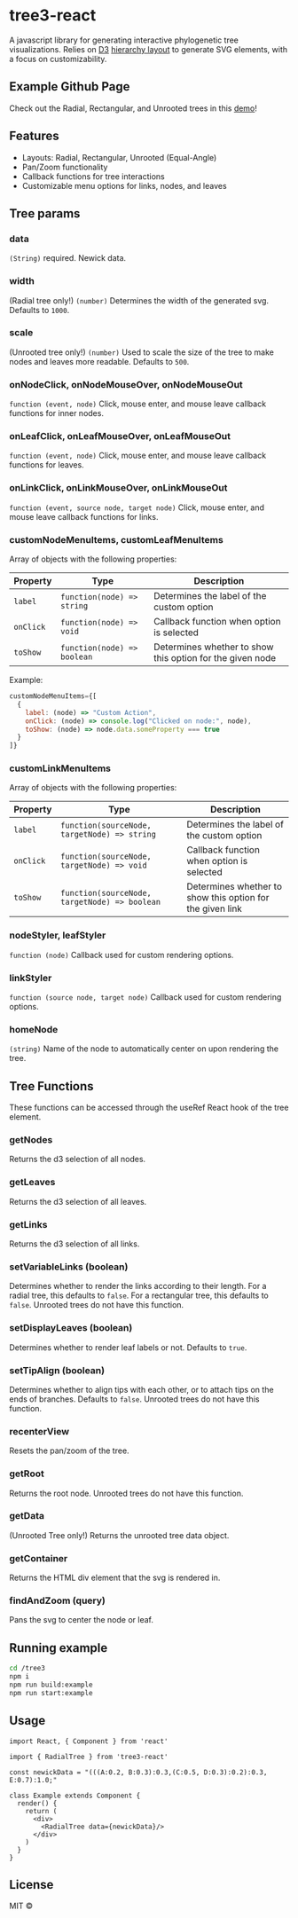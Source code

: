# tree3-react
A javascript library for generating interactive phylogenetic tree visualizations. Relies on [D3](http://d3js.org) [hierarchy layout](https://github.com/d3/d3-3.x-api-reference/blob/master/Hierarchy-Layout.md) to generate SVG elements, with a focus on customizability.

## Example Github Page
Check out the Radial, Rectangular, and Unrooted trees in this [demo](https://littlelegz.github.io/tree3/)!

## Features
* Layouts: Radial, Rectangular, Unrooted (Equal-Angle)
* Pan/Zoom functionality
* Callback functions for tree interactions
* Customizable menu options for links, nodes, and leaves

## Tree params

### data 
  `(String)` required. Newick data.

### width
  (Radial tree only!)
  `(number)` Determines the width of the generated svg. Defaults to ``1000``.

### scale 
  (Unrooted tree only!)
  `(number)` Used to scale the size of the tree to make nodes and leaves more readable. Defaults to ``500``.

### onNodeClick, onNodeMouseOver, onNodeMouseOut
  `function (event, node)` Click, mouse enter, and mouse leave callback functions for inner nodes.

### onLeafClick, onLeafMouseOver, onLeafMouseOut
  `function (event, node)` Click, mouse enter, and mouse leave callback functions for leaves.

### onLinkClick, onLinkMouseOver, onLinkMouseOut
  `function (event, source node, target node)` Click, mouse enter, and mouse leave callback functions for links.

### customNodeMenuItems, customLeafMenuItems
Array of objects with the following properties:

| Property | Type | Description |
|----------|------|-------------|
| `label` | `function(node) => string` | Determines the label of the custom option |
| `onClick` | `function(node) => void` | Callback function when option is selected |
| `toShow` | `function(node) => boolean` | Determines whether to show this option for the given node |

Example:
```javascript
customNodeMenuItems={[
  {
    label: (node) => "Custom Action",
    onClick: (node) => console.log("Clicked on node:", node),
    toShow: (node) => node.data.someProperty === true
  }
]}
```

### customLinkMenuItems
Array of objects with the following properties:

| Property | Type | Description |
|----------|------|-------------|
| `label` | `function(sourceNode, targetNode) => string` | Determines the label of the custom option |
| `onClick` | `function(sourceNode, targetNode) => void` | Callback function when option is selected |
| `toShow` | `function(sourceNode, targetNode) => boolean` | Determines whether to show this option for the given link |


### nodeStyler, leafStyler
  `function (node)` Callback used for custom rendering options.

### linkStyler
  `function (source node, target node)` Callback used for custom rendering options.

### homeNode
  `(string)` Name of the node to automatically center on upon rendering the tree.

## Tree Functions
These functions can be accessed through the useRef React hook of the tree element.

### getNodes
  Returns the d3 selection of all nodes.

### getLeaves
  Returns the d3 selection of all leaves.

### getLinks
  Returns the d3 selection of all links.

### setVariableLinks (boolean)
  Determines whether to render the links according to their length.
  For a radial tree, this defaults to ``false``.
  For a rectangular tree, this defaults to ``false``.
  Unrooted trees do not have this function.

### setDisplayLeaves (boolean)
  Determines whether to render leaf labels or not. Defaults to ``true``.

### setTipAlign (boolean)
  Determines whether to align tips with each other, or to attach tips on the ends of branches. Defaults to ``false``.
  Unrooted trees do not have this function.

### recenterView
  Resets the pan/zoom of the tree.

### getRoot
  Returns the root node. 
  Unrooted trees do not have this function.

### getData
  (Unrooted Tree only!)
  Returns the unrooted tree data object.

### getContainer
  Returns the HTML div element that the svg is rendered in.

### findAndZoom (query)
  Pans the svg to center the node or leaf.

## Running example

```bash
cd /tree3
npm i 
npm run build:example
npm run start:example
```

## Usage

```tsx
import React, { Component } from 'react'

import { RadialTree } from 'tree3-react'

const newickData = "(((A:0.2, B:0.3):0.3,(C:0.5, D:0.3):0.2):0.3, E:0.7):1.0;"

class Example extends Component {
  render() {
    return (
      <div>
        <RadialTree data={newickData}/>
      </div>
    )
  }
}
```

## License

MIT © [](https://github.com/)
